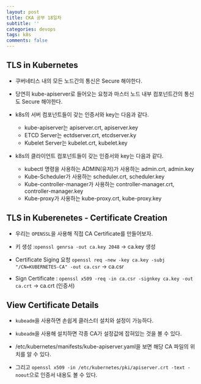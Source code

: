 ```yaml
---
layout: post
title: CKA 공부 18일차
subtitle: ''
categories: devops
tags: k8s
comments: false
---
```


## TLS in Kubernetes

- 쿠버네티스 내의 모든 노드간의 통신은 Secure 해야한다.

- 당연히 kube-apiserver로 들어오는 요청과 마스터 노드 내부 컴포넌트간의 통신도 Secure 해야한다.

- k8s의 서버 컴포넌트들이 갖는 인증서와 key는 다음과 같다.

  - kube-apiserver는 apiserver.crt, apiserver.key
  - ETCD Server는 ectdserver.crt, etcdserver.ky
  - Kubelet Server는 kubelet.crt, kubelet.key

- k8s의 클라이언트 컴포넌트들이 갖는 인증서와 key는 다음과 같다.
  - kubectl 명령을 사용하는 ADMIN(유저)가 사용하는 admin.crt, admin.key
  - Kube-Scheduler가 사용하는 scheduler.crt, scheduler.key
  - Kube-controller-manager가 사용하는 controller-manager.crt, controller-manager.key
  - Kube-proxy가 사용하는 kube-proxy.crt, kube-proxy.key

## TLS in Kuberenetes - Certificate Creation

- 우리는 `OPENSSL`을 사용해 직접 CA Certificate를 만들어보자.

- 키 생성 :`openssl genrsa -out ca.key 2048` -> ca.key 생성

- Certificate Siging 요청 `openssl req -new -key ca.key -subj "/CN=KUBERNETES-CA" -out ca.csr` -> ca.csr

- Sign Certificate : `openssl x509 -req -in ca.csr -signkey ca.key -out ca.crt` -> ca.crt (인증서)

## View Certificate Details

- `kubeadm`을 사용하면 손쉽게 클러스터 설치와 설정이 가능하다.

- `kubeadm`을 사용해 설치하면 각종 CA가 설정값에 잡혀있는 것을 볼 수 있다.

- /etc/kubernetes/manifests/kube-apiserver.yaml을 보면 해당 CA 파일의 위치를 알 수 있다.

- 그리고 `openssl x509 -in /etc/kubernetes/pki/apiserver.crt -text -noout`으로 인증서 내용도 볼 수 있다.

